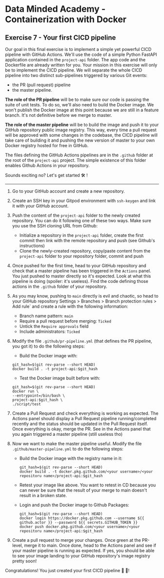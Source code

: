 # Data Minded Academy - Containerization with Docker
## Exercise 7 - Your first CICD pipeline

Our goal in this final exercise is to implement a simple yet powerful CICD pipeline with GitHub Actions. 
We'll use the code of a simple Python FastAPI application contained in the `project-api` folder. 
The app code and the Dockerfile are already written for you. Your mission in this exercise will only 
be to implement the CICD pipeline. We will separate the whole CICD pipeline into two distinct sub-pipelines 
triggered by various Git events: 

* the PR (pull request) pipeline
* the master pipeline.

**The role of the PR pipeline** will be to make sure our code is passing the suite of unit tests. 
To do so, we'll also need to build the Docker image. We won't publish the Docker image at this point 
because we are still in a feature branch. It's not definitive before we merge to master.

**The role of the master pipeline** will be to build the image and push it to your GitHub repository
public image registry. This way, every time a pull request will be approved with some changes in the 
codebase, the CICD pipeline will take care of building it and pushing the new version of master 
to your own Docker registry hosted for free in GitHub.

The files defining the GitHub Actions pipelines are in the `.github` folder at the root of the 
`project-api` project. The simple existence of this folder enables Github Actions in your repository.

Sounds exciting no? Let's get started 🛠 !

-----------

1. Go to your GitHub account and create a new repository.

2. Create an SSH key in your Gitpod environment with `ssh-keygen` and link it with your GitHub account.

3. Push the content of the `project-api` folder to the newly created repository. You can do it following 
one of these two ways. Make sure you use the SSH cloning URL from Github:

    * Initialize a repository in the `project-api` folder, create the first commit then link with the remote repository and push (see Github's instructions)
    * Clone the newly-created repository, copy/paste content from the `project-api` folder to your repository folder, commit and push

4. Once pushed for the first time, head to your GitHub repository and check that a master pipeline has 
been triggered in the `Actions` panel. You just pushed to master directly so it's expected. Look at 
what this pipeline is doing (spoiler: it's useless). Find the code defining those actions in the `.github` folder of your repository.

5. As you may know, pushing to `main` directly is evil and chaotic, so head to your GitHub repository 
Settings > Branches > Branch protection rules > Add rule` and create a rule with the following information:

    * Branch name pattern: `main`
    * Require a pull request before merging: `Ticked`
    * Untick the `Require approvals` field 
    * Include administrators: `Ticked`

6. Modify the file `.github/pr-pipeline.yml` (that defines the PR pipeline, you got it) to do the following steps:

    * Build the Docker image with:
    ```
    git_hash=$(git rev-parse --short HEAD)
    docker build . -t project-api:$git_hash
    ```

    * Test the Docker image built before with:
    ```
    git_hash=$(git rev-parse --short HEAD)
    docker run \
    --entrypoint=/bin/bash \
    project-api:$git_hash \
    ./script/test
    ```

7. Create a Pull Request and check everything is working as expected. The Actions panel should display 
a Pull Request pipeline running/completed recently and the status should be updated in the Pull Request itself. 
Once everything is okay, merge the PR. See in the Actions panel that you again triggered a master pipeline (still useless tho)

8. Now we want to make the master pipeline useful. Modify the file `.github/master-pipeline.yml` 
to do the following steps:

    * Build the Docker image with the registry name in it:
        ```
        git_hash=$(git rev-parse --short HEAD)
        docker build . -t docker.pkg.github.com/<your username>/<your repositoru name>/project-api:$git_hash
        ```
    * Retest your image like above. You want to retest in CD because you can never be sure
      that the result of your merge to main doesn't result in a broken state.

    * Login and push the Docker image to Github Packages:
      ```
      git_hash=$(git rev-parse --short HEAD)
      docker login https://docker.pkg.github.com --username ${{ github.actor }} --password ${{ secrets.GITHUB_TOKEN }}
      docker push docker.pkg.github.com/<your username>/<your repositoru name>/project-api:$git_hash
      ```
    
11. Create a pull request to merge your changes. Once green at the PR-level, merge it to main. Once done, 
head to the Actions panel and see if your master pipeline is running as expected. If yes, you should be 
able to see your image landing to your GitHub repository's image registry pretty soon!

Congratulations! You just created your first CICD pipeline 🥳 🚀!